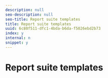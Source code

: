 ```yaml
---
description: null
seo-description: null
seo-title: Report suite templates
title: Report suite templates
uuid: 6c80f511-dfc1-4bda-b6da-f5026ebd2b73
index: y
internal: n
snippet: y
---
```


# Report suite templates

